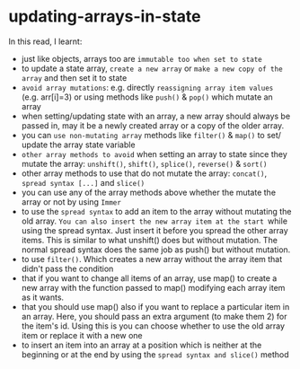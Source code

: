 # updating-arrays-in-state

In this read, I learnt:

- just like objects, arrays too are `immutable too when set to state`
- to update a state array, `create a new array` or `make a new copy of the array` and then set it to state
- `avoid array mutations`: e.g. directly `reassigning array item values` (e.g. arr[i]=3) or using methods like `push()` & `pop()` which mutate an array
- when setting/updating state with an array, a new array should always be passed in, may it be a newly created array or a copy of the older array.
- you can `use non-mutating array` methods like `filter()` & `map()` to set/ update the array state variable
- `other array methods to avoid` when setting an array to state since they mutate the array: `unshift()`, `shift()`, `splice()`, `reverse()` & `sort()`
- other array methods to use that do not mutate the array: `concat()`, `spread syntax [...]` and `slice()`
- you can use any of the array methods above whether the mutate the array or not by using `Immer`
- to use the `spread syntax` to add an item to the array without mutating the old array. `You can also insert the new array item at the start `while using the spread syntax. Just insert it before you spread the other array items. This is similar to what unshift() does but without mutation. The normal spread syntax does the same job as push() but without mutation.
- to use `filter()`. Which creates a new array without the array item that didn't pass the condition
- that if you want to change all items of an array, use map() to create a new array with the function passed to map() modifying each array item as it wants.
- that you should use map() also if you want to replace a particular item in an array. Here, you should pass an extra argument (to make them 2) for the item's id. Using this is you can choose whether to use the old array item or replace it with a new one
- to insert an item into an array at a position which is neither at the beginning or at the end by using the `spread syntax and slice()` method
